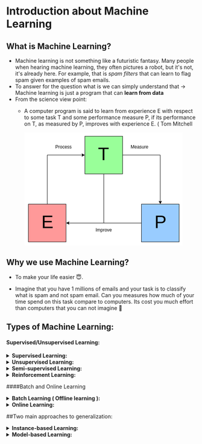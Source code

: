 # Introduction about Machine Learning

## What is Machine Learning?

- Machine learning is not something like a futuristic fantasy. Many people when hearing machine learning, they often pictures a robot, but it's not, it's already here. For example, that is *spam filters* that can learn to flag spam given examples of spam emails.
- To answer for the question what is we can simply understand that → Machine learning is just a program that can **learn from data**
- From the science view point:
  - A computer program is said to learn from experience E with respect to some task T and some performance measure P, if its performance on T, as measured by P, improves with experience E. ( Tom Mitchell

    ![Science View point of Machine Learning](Image/Science_view.png)

## Why we use Machine Learning?

- To make your life easier 😇. 

- Imagine that you have 1 millions of emails and your task is to classify what is spam and not spam email. Can you measures how much of your time spend on this task compare to computers. Its cost you much effort than computers that you can not imagine 🙂

## Types of Machine Learning:

#### Supervised/Unsupervised Learning:
<details>
    <summary> <b> Supervised Learning: </b> </summary>

- The training data you feed to the algorithms that have *labels.* **The computer try to learn with a teacher**
- For example, the spam filters model is trained with many emails along with their *labels* ( spam or not spam ) and after learn from training data, the model can predict new emails that is spam or not.
- Some popular supervised learning algorithm:
    1. Linear Regression
    2. Logistic Regression
    3. K-Nearest Neighbors
    4. Support Vector Machines (SVMs)
    5. Decision Trees and Random Forests
    6. Neural networks

</details>



<details>
    <summary> <b> Unsupervised Learning: </b> </summary>

- As you can guess from the name, that unsupervised learning given the training data is unlabeled. **The computer try to learn without a teacher.**
- For example, you want to detect group of similar visitors ( what group a visitors belong to ). When visitors come to your webpage, the computer will clustering them into several group for demands and use this data to recommends the visitors something that they **might need.**
- There are many application of unsupervised learning such as *visualization algorithms, dimensionality reduction, anomaly detection, association rule learning...* I will go through of this later. You can search key word of these term on the Internet to understand the idea of each.
- Some popular algorithm:
    - Clustering
        - K-Means
        - DBSCAN
        - Hierarchical Cluster Analysis (HCA)
        - Anomaly detection and novelty detection
        - One-class SVM
        - Isolation Forest
    - Visualization and dimensionality reduction
        - Principal Component Analysis (PCA)
        - Kernel PCA
        - Locally-Linear Embedding (LLE)
        - t-distributed Stochastic Neighbor Embedding (t-SNE)
    - Association rule learning
        - Apriori
        - Eclat
</details>

<details>
    <summary> <b> Semi-supervised Learning: </b> </summary>

- This algorithm can deal with *labeled and unlabeled training data.* **The teacher can help a half and the other half you must learn by yourself**
- For example, Google Photos automatically recognize the same person A shows up in the photo 1,5,11. While another person B is shows up in photos 2,5,7. This is unsupervised part. But the algorithm needs you to tell it who these people are so you need to name everyone in the photo ( this is as label data ). And after that you can search the name of person and algorithm will return you photos that this person shows up. This is supervised part.
- Some popular algorithms:
    - Deep belief networks ( DBNs)
    - Restricted Boltzmann machines ( RBMs )
</details>


<details>
    <summary> <b> Reinforcement Learning: </b> </summary>

- *This is a very different beast*
- The learning system (*agent*) observe the environment, select and perform actions, and get *rewards ( or penalties ).* The task is that it must learn by itself what is the best strategy, called *policy* to get the most reward over time.
- For example [DeepMind's AlphaGo](https://www.youtube.com/watch?v=WXuK6gekU1Y)
</details>


####Batch and Online Learning

<details>
    <summary> <b> Batch Learning ( Offline learning ): </b> </summary>
    
- In this the system can not learn incrementally, it must be trained with all the available data.
- First it will be trained with all available data and then it is deploy into production and runs without learning anymore ( this is call *offline learning* ). When you want the system know about the new data, there is only way that you must trained the system from the beginning with all data include old data and new data. After you have the new model then stop the old system and replace it with the new one.
- This solution is very simple and also works fine, but training again the whole dataset that costs a lot of computing resources.
</details>


<details>
    <summary> <b> Online Learning: </b> </summary>

- For solving the problem from the offline learning we have the new one, *online learning.* In this, you train the system incrementally by feeding it data instances sequentially (individuals or small groups call *mini-batches*). Each step of learning is very fast and cheap, so the system can learn about new data on the fly.
- This is great for adapting to change rapidly or autonomously and also your limited computing resources. For a huge dataset, the algorithms loads part of the data, training in this part and repeat until run all of the dataset.
</details>



##Two main approaches to generalization:

<details>
    <summary> <b> Instance-based Learning: </b> </summary>

- This is simply learn by heart ( the most trivial way 👎 ). The system learns the examples by heart, then generalizes to new cases by comparing them to the learned examples, using *similarity measure*
- For example, the spam filter in this way would cluster all the emails that are identical or very similar to emails that have already been labeled by user. That will count the number of words they have in common and flag as spam if it has many words in common with spam emails
</details>


<details>
    <summary> <b> Model-based Learning: </b> </summary>

- From the assumption about the given data are made explicit in the form of a model. We imagine or generalize from a set of data to build a model from given dataset, then use that model to make predictions. This is called model-based learning
- For example, the data is given and from this we use any tools to plot the graph and recognize that seem to be a trend in the graph. Although the data is *noisy,* it still look like linearly. So you decide to select *linear model* to make a prediction this step is called *model selection*.
</details>

